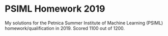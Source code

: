 # PSIML Homework 2019
My solutions for the Petnica Summer Institute of Machine Learning (PSIML) homework/qualification in 2019. 
Scored 1100 out of 1200.
